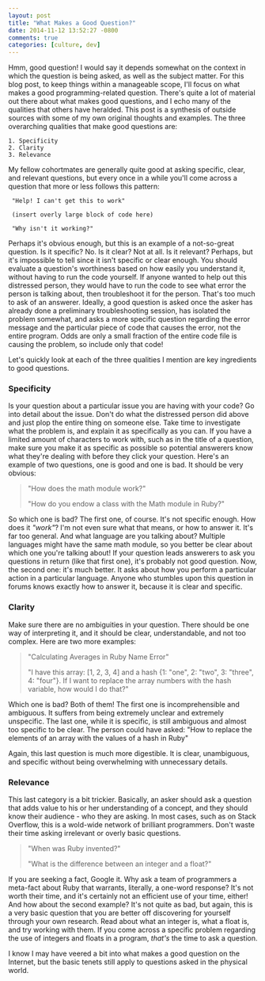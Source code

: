 ```yaml
---
layout: post
title: "What Makes a Good Question?"
date: 2014-11-12 13:52:27 -0800
comments: true
categories: [culture, dev]
---
```


Hmm, good question! I would say it depends somewhat on the context in which the question is being asked, as well as the subject matter. For this blog post, to keep things within a manageable scope, I'll focus on what makes a good programming-related question. There's quite a lot of material out there about what makes good questions, and I echo many of the qualities that others have heralded. This post is a synthesis of outside sources with some of my own original thoughts and examples. The three overarching qualities that make good questions are:

    1. Specificity
    2. Clarity
    3. Relevance

My fellow cohortmates are generally quite good at asking specific, clear, and relevant questions, but every once in a while you'll come across a question that more or less follows this pattern:

```
 "Help! I can't get this to work"

 (insert overly large block of code here)

 "Why isn't it working?"
```

Perhaps it's obvious enough, but this is an example of a not-so-great question. Is it specific? No. Is it clear? Not at all. Is it relevant? Perhaps, but it's impossible to tell since it isn't specific or clear enough. You should evaluate a question's worthiness based on how easily you understand it, without having to run the code yourself. If anyone wanted to help out this distressed person, they would have to run the code to see what error the person is talking about, then troubleshoot it for the person. That's too much to ask of an answerer. Ideally, a good question is asked once the asker has already done a preliminary troubleshooting session, has isolated the problem somewhat, and asks a more specific question regarding the error message and the particular piece of code that causes the error, not the entire program. Odds are only a small fraction of the entire code file is causing the problem, so include only that code!

Let's quickly look at each of the three qualities I mention are key ingredients to good questions.

### Specificity

Is your question about a particular issue you are having with your code? Go into detail about the issue. Don't do what the distressed person did above and just plop the entire thing on someone else. Take time to investigate what the problem is, and explain it as specifically as you can. If you have a limited amount of characters to work with, such as in the title of a question, make sure you make it as specific as possible so potential answerers know what they're dealing with before they click your question. Here's an example of two questions, one is good and one is bad. It should be very obvious:


> "How does the math module work?"
>
> "How do you endow a class with the Math module in Ruby?"

So which one is bad? The first one, of course. It's not specific enough. How does it *"work"*? I'm not even sure what that means, or how to answer it. It's far too general. And what language are you talking about? Multiple languages might have the same math module, so you better be clear about which one you're talking about! If your question leads answerers to ask you questions in return (like that first one), it's probably not good question. Now, the second one: it's much better. It asks about how you perform a particular action in a particular language. Anyone who stumbles upon this question in forums knows exactly how to answer it, because it is clear and specific.

### Clarity

Make sure there are no ambiguities in your question. There should be one way of interpreting it, and it should be clear, understandable, and not too complex. Here are two more examples:

> "Calculating Averages in Ruby Name Error"
>
> "I have this array: [1, 2, 3, 4] and a hash {1: "one", 2: "two", 3: "three", 4: "four"}. If I want to replace the array numbers with the hash variable, how would I do that?"

Which one is bad? Both of them! The first one is incomprehensible and ambiguous. It suffers from being extremely unclear and extremely unspecific. The last one, while it is specific, is still ambiguous and almost too specific to be clear. The person could have asked: "How to replace the elements of an array with the values of a hash in Ruby"

Again, this last question is much more digestible. It is clear, unambiguous, and specific without being overwhelming with unnecessary details.

### Relevance

This last category is a bit trickier. Basically, an asker should ask a question that adds value to his or her understanding of a concept, and they should know their audience - who they are asking. In most cases, such as on Stack Overflow, this is a wold-wide network of brilliant programmers. Don't waste their time asking irrelevant or overly basic questions.

> "When was Ruby invented?"
>
> "What is the difference between an integer and a float?"

If you are seeking a fact, Google it. Why ask a team of programmers a meta-fact about Ruby that warrants, literally, a one-word response? It's not worth their time, and it's certainly not an efficient use of your time, either! And how about the second example? It's not quite as bad, but again, this is a very basic question that you are better off discovering for yourself through your own research. Read about what an integer is, what a float is, and try working with them. If you come across a specific problem regarding the use of integers and floats in a program, *that's* the time to ask a question.


I know I may have veered a bit into what makes a good question on the Internet, but the basic tenets still apply to questions asked in the physical world.
